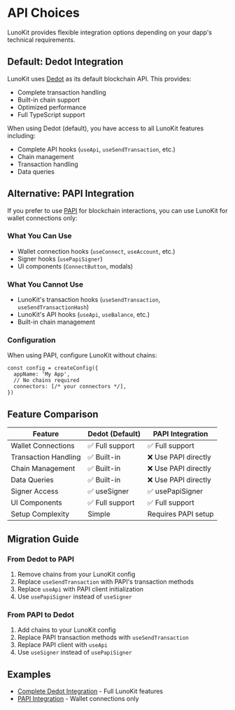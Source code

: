 # API Choices

LunoKit provides flexible integration options depending on your dapp's technical requirements.


## Default: Dedot Integration

LunoKit uses [Dedot](https://docs.dedot.dev/) as its default blockchain API. This provides:

- Complete transaction handling
- Built-in chain support
- Optimized performance
- Full TypeScript support

When using Dedot (default), you have access to all LunoKit features including:
- Complete API hooks (`useApi`, `useSendTransaction`, etc.)
- Chain management
- Transaction handling
- Data queries

## Alternative: PAPI Integration

If you prefer to use [PAPI](https://papi.how/) for blockchain interactions, you can use LunoKit for wallet connections only:

### What You Can Use
- Wallet connection hooks (`useConnect`, `useAccount`, etc.)
- Signer hooks (`usePapiSigner`)
- UI components (`ConnectButton`, modals)

### What You Cannot Use
- LunoKit's transaction hooks (`useSendTransaction`, `useSendTransactionHash`)
- LunoKit's API hooks (`useApi`, `useBalance`, etc.)
- Built-in chain management

### Configuration
When using PAPI, configure LunoKit without chains:

```tsx
const config = createConfig({
  appName: 'My App',
  // No chains required
  connectors: [/* your connectors */],
})
```

## Feature Comparison

| Feature | Dedot (Default) | PAPI Integration |
|---------|----------------|------------------|
| Wallet Connections | ✅ Full support | ✅ Full support |
| Transaction Handling | ✅ Built-in | ❌ Use PAPI directly |
| Chain Management | ✅ Built-in | ❌ Use PAPI directly |
| Data Queries | ✅ Built-in | ❌ Use PAPI directly |
| Signer Access | ✅ useSigner | ✅ usePapiSigner |
| UI Components | ✅ Full support | ✅ Full support |
| Setup Complexity | Simple | Requires PAPI setup |

## Migration Guide

### From Dedot to PAPI
1. Remove chains from your LunoKit config
2. Replace `useSendTransaction` with PAPI's transaction methods
3. Replace `useApi` with PAPI client initialization
4. Use `usePapiSigner` instead of `useSigner`

### From PAPI to Dedot
1. Add chains to your LunoKit config
2. Replace PAPI transaction methods with `useSendTransaction`
3. Replace PAPI client with `useApi`
4. Use `useSigner` instead of `usePapiSigner`

## Examples

- [Complete Dedot Integration](/examples/vite) - Full LunoKit features
- [PAPI Integration](/examples/vite-papi) - Wallet connections only
